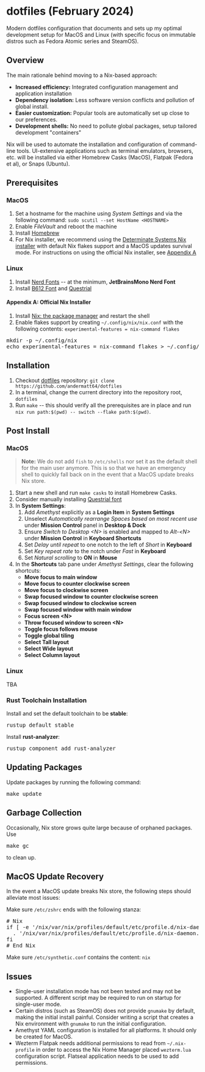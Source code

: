 # dotfiles (February 2024)
Modern dotfiles configuration that documents and sets up my optimal development setup for MacOS and Linux (with specific focus on immutable distros such as Fedora Atomic series and SteamOS).

## Overview
The main rationale behind moving to a Nix-based approach:
* **Increased efficiency:** Integrated configuration management and application installation
* **Dependency isolation:** Less software version conflicts and pollution of global install.
* **Easier customization:** Popular tools are automatically set up close to our preferences.
* **Development shells:** No need to pollute global packages, setup tailored development "containers"

Nix will be used to automate the installation and configuration of command-line tools. UI-extensive applications such as terminal emulators, browsers, etc. will be installed via either Homebrew Casks (MacOS), Flatpak (Fedora et al), or Snaps (Ubuntu).

## Prerequisites
### MacOS
1. Set a hostname for the machine using _System Settings_ and via the following command: `sudo scutil --set HostName <HOSTNAME>`
2. Enable *FileVault* and reboot the machine
3. Install [Homebrew](https://brew.sh)
4. For Nix installer, we recommend using the [Determinate Systems Nix installer](https://determinate.systems/posts/determinate-nix-installer) with default Nix flakes support and a MacOS updates survival mode. For instructions on using the official Nix installer, see [Appendix A](#appendix-a-official-nix-installer)

### Linux
1. Install [Nerd Fonts](https://www.nerdfonts.com/font-downloads) -- at the minimum, **JetBrainsMono Nerd Font**
2. Install [B612 Font](https://fonts.google.com/specimen/B612) and [Questrial](https://fonts.google.com/specimen/Questrial)

#### Appendix A: Official Nix Installer
1. Install [Nix: the package manager](https://nixos.org/download#nix-install-macos) and restart the shell
2. Enable flakes support by creating `~/.config/nix/nix.conf` with the following contents: `experimental-features = nix-command flakes`
<pre>
mkdir -p ~/.config/nix
echo experimental-features = nix-command flakes > ~/.config/nix/nix.conf
</pre>

## Installation
1. Checkout [dotfiles](https://github.com/andermatt64/dotfiles) repository: `git clone https://github.com/andermatt64/dotfiles`
2. In a terminal, change the current directory into the repository root, `dotfiles`
3. Run `make` -- this should verify all the prerequisites are in place and run `nix run path:$(pwd) -- switch --flake path:$(pwd)`. 

## Post Install
### MacOS
> **Note:** We do not add `fish` to `/etc/shells` nor set it as the default shell for the main user anymore. This is so that we have an emergency shell to quickly fall back on in the event that a MacOS update breaks Nix store. 

1. Start a new shell and run `make casks` to install Homebrew Casks.
2. Consider manually installing [Questrial font](https://fonts.google.com/specimen/Questrial)
3. In **System Settings**:
    1. Add *Amethyst* explicitly as a **Login Item** in **System Settings**
    2. Unselect *Automatically rearrange Spaces based on most recent use* under **Mission Control** panel in **Desktop & Dock**
    3. Ensure *Switch to Desktop &lt;N&gt;* is enabled and mapped to *Alt-&lt;N&gt;* under **Mission Control** in **Keyboard Shortcuts** 
    4. Set *Delay until repeat* to one notch to the left of *Short* in **Keyboard**
    5. Set *Key repeat rate* to the notch under *Fast* in **Keyboard**
    6. Set *Natural scrolling* to **ON** in **Mouse**
4. In the **Shortcuts** tab pane under *Amethyst Settings*, clear the following shortcuts:
    * **Move focus to main window**
    * **Move focus to counter clockwise screen**
    * **Move focus to clockwise screen**
    * **Swap focused window to counter clockwise screen**
    * **Swap focused window to clockwise screen**
    * **Swap focused window with main window**
    * **Focus screen &lt;N&gt;**
    * **Throw focused window to screen &lt;N&gt;**
    * **Toggle focus follows mouse**
    * **Toggle global tiling**
    * **Select Tall layout**
    * **Select Wide layout**
    * **Select Column layout**

### Linux
TBA

### Rust Toolchain Installation
Install and set the default toolchain to be **stable**:
<pre>
rustup default stable
</pre>

Install **rust-analyzer**:
<pre>
rustup component add rust-analyzer
</pre>

## Updating Packages
Update packages by running the following command:
<pre>
make update
</pre>

## Garbage Collection
Occasionally, Nix store grows quite large because of orphaned packages. Use
<pre>
make gc
</pre>
to clean up.

## MacOS Update Recovery
In the event a MacOS update breaks Nix store, the following steps should alleviate most issues:

Make sure `/etc/zshrc` ends with the following stanza:
<pre>
# Nix
if [ -e '/nix/var/nix/profiles/default/etc/profile.d/nix-daemon.sh' ]; then
  . '/nix/var/nix/profiles/default/etc/profile.d/nix-daemon.sh'
fi
# End Nix
</pre>

Make sure `/etc/synthetic.conf` contains the content: `nix`

## Issues
* Single-user installation mode has not been tested and may not be supported. A different script may be required to run on startup for single-user mode.
* Certain distros (such as SteamOS) does not provide `gnumake` by default, making the initial install painful. Consider writing a script that creates a Nix environment with `gnumake` to run the initial configuration.
* Amethyst YAML configuration is installed for all platforms. It should only be created for MacOS.
* Wezterm Flatpak needs additional permissions to read from `~/.nix-profile` in order to access the Nix Home Manager placed `wezterm.lua` configuration script. Flatseal application needs to be used to add permissions.

